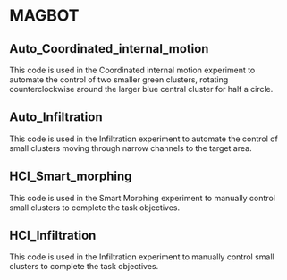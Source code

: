 # MAGBOT

## Auto_Coordinated_internal_motion
This code is used in the Coordinated internal motion experiment to automate the control of two smaller green clusters, rotating counterclockwise around the larger blue central cluster for half a circle.

## Auto_Infiltration
This code is used in the Infiltration experiment to automate the control of small clusters moving through narrow channels to the target area.

## HCI_Smart_morphing
This code is used in the Smart Morphing experiment to manually control small clusters to complete the task objectives.

## HCI_Infiltration
This code is used in the Infiltration experiment to manually control small clusters to complete the task objectives.

